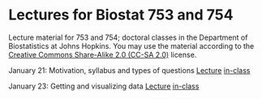 Lectures for Biostat 753 and 754
==============

Lecture material for 753 and 754; doctoral classes in the Department of Biostatistics at Johns Hopkins. You may use the material according to the [Creative Commons Share-Alike 2.0 (CC-SA 2.0)](http://creativecommons.org/licenses/by/2.0/) license. 

January 21: Motivation, syllabus and types of questions
[Lecture]()
[in-class]()


January 23: Getting and visualizing data
[Lecture]()
[in-class]()